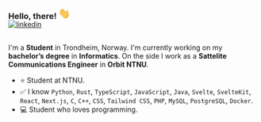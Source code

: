 ### Hello, there! <img src="https://raw.githubusercontent.com/MiguelRAvila/MiguelRAvila/master/img/profile/wave.gif" width="24px">

<p style="margin: -20px 0 30px">
  <a href="https://www.linkedin.com/in/leif-eggenfellner/" target="_blank" style='margin-top:5px'</a>
  <img align="center" src="https://github.com/leifeggenfellner/leifeggenfellner/blob/main/assets/linkedin.png" alt="linkedin" height="30px" width="30px" />
  </a>
 </p>

I'm a **Student** in Trondheim, Norway. I'm currently working on my **bachelor’s degree** in **Informatics**. On the side I work as a **Sattelite Communications Engineer** in **Orbit NTNU**.

- ⭐ Student at NTNU.
- ✅ I know `Python`, `Rust`, `TypeScript`, `JavaScript`, `Java`, `Svelte`, `SvelteKit`, `React`, `Next.js`, `C`, `C++`, `CSS`, `Tailwind CSS`, `PHP`, `MySQL`, `PostgreSQL`, `Docker`.
- 💻 Student who loves programming.
